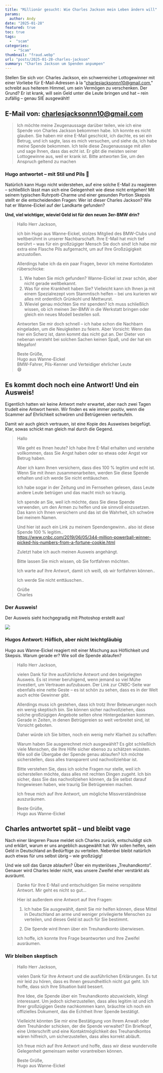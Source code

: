 ```yaml
--- 
title: "Millionär gesucht: Wie Charles Jackson mein Leben ändern will"
params:
  author: Andy
date: "2025-01-28"
featured: true
toc: true
tags: 
  -  "scam"
categories:
    - "Scam"
thumbnail: "fraud.webp"
url: "posts/2025-01-28-charles-jackson"
summary: "Charles Jackson um Spenden anpumpen"
---
```


Stellen Sie sich vor: Charles Jackson, ein schwerreicher Lottogewinner mit einer Vorliebe für E-Mail-Adressen à la "charlesjacksonnn10@gmail.com," schreibt aus heiterem Himmel, um sein Vermögen zu verschenken. Der Grund? Er ist krank, will sein Geld unter die Leute bringen und hat – rein zufällig – genau SIE ausgewählt!

## E-Mail von: charlesjacksonnn10@gmail.com

> Ich möchte meine Zeugenaussage darüber teilen, wie ich eine Spende von Charles Jackson bekommen habe. Ich konnte es nicht glauben. Sie haben mir eine E-Mail geschickt, ich dachte, es sei ein Betrug, und ich sagte, lass es mich versuchen, und siehe da, ich habe meine Spende bekommen. Ich teile diese Zeugenaussage mit allen und sage Ihnen, dass das echt ist. Er gibt die meisten seiner Lottogewinne aus, weil er krank ist. Bitte antworten Sie, um den Anspruch geltend zu machen  


### Hugo antwortet – mit Stil und Pils 🍺  

Natürlich kann Hugo nicht widerstehen, auf eine solche E-Mail zu reagieren – schließlich lässt man sich eine Gelegenheit wie diese nicht entgehen! Mit seinem typischen Ruhrpott-Charme und einer gesunden Portion Skepsis stellt er die entscheidenden Fragen: Wer ist dieser Charles Jackson? Wie hat er Wanne-Eickel auf der Landkarte gefunden? 

**Und, viel wichtiger, wieviel Geld ist für den neuen 3er-BMW drin?**

> Hallo Herr Jackson,    
>   
> ich bin Hugo aus Wanne-Eickel, stolzes Mitglied des BMW-Clubs und weltberühmt in unserer Nachbarschaft. Ihre E-Mail hat mich tief berührt – was für ein großzügiger Mensch Sie doch sind! Ich habe mir extra eine Flasche Pils aufgemacht, um auf Ihre Großzügigkeit anzustoßen.    
>   
> Allerdings habe ich da ein paar Fragen, bevor ich meine Kontodaten rüberschicke:    
> 1. Wie haben Sie mich gefunden? Wanne-Eickel ist zwar schön, aber nicht gerade weltbekannt.    
> 2. Was für eine Krankheit haben Sie? Vielleicht kann ich Ihnen ja mit einem Spezialrezept vom Stammtisch helfen – bei uns kurieren wir alles mit ordentlich Grünkohl und Mettwurst.    
> 3. Wieviel genau möchten Sie mir spenden? Ich muss schließlich wissen, ob ich meinen 3er-BMW in die Werkstatt bringen oder gleich ein neues Modell bestellen soll.    
>   
> Antworten Sie mir doch schnell – ich habe schon die Nachbarn eingeladen, um die Neuigkeiten zu feiern. Aber Vorsicht: Wenn das hier ein Scherz ist, dann kommt das nicht gut an. Der Dieter von nebenan versteht bei solchen Sachen keinen Spaß, und der hat ein Megafon!    
>   
> Beste Grüße,    
> Hugo aus Wanne-Eickel  
> BMW-Fahrer, Pils-Kenner und Verteidiger ehrlicher Leute    
> 😄  


## Es kommt doch noch eine Antwort! Und ein Ausweis!

Eigentlich hatten wir keine Antwort mehr erwartet, aber nach zwei Tagen trudelt eine Antwort herein. Wir finden es wie immer positiv, wenn die Scammer auf Ehrlichkeit schwören und Betrügereien verteufeln. 

Damit wir auch gleich vertrauen, ist eine Kopie des Ausweises beigefügt. Klar, sowas schickt man gleich mal durch die Gegend.

> Hallo  
>   
> Wie geht es Ihnen heute? Ich habe Ihre E-Mail erhalten und verstehe vollkommen, dass Sie Angst haben oder so etwas oder Angst vor Betrug haben.  
>   
> Aber ich kann Ihnen versichern, dass dies 100 % legitim und echt ist. Wenn Sie mit ihnen zusammenarbeiten, werden Sie diese Spende erhalten und ich werde Sie nicht enttäuschen.  
>   
> Ich habe sogar in der Zeitung und im Fernsehen gelesen, dass Leute andere Leute betrügen und das macht mich so traurig.  
>   
> Ich spende an Sie, weil ich möchte, dass Sie diese Spende verwenden, um den Armen zu helfen und sie sinnvoll einzusetzen. Das kann ich Ihnen versichern und das ist die Wahrheit, ich schwöre bei meinem Namen.  
>   
> Und hier ist auch ein Link zu meinem Spendengewinn.. also ist diese Spende 100 % legitim..  
> https://www.cnbc.com/2019/06/05/344-million-powerball-winner-picked-his-numbers-from-a-fortune-cookie.html  
>   
> Zuletzt habe ich auch meinen Ausweis angehängt.  
>   
> Bitte lassen Sie mich wissen, ob Sie fortfahren möchten.  
>   
> Ich warte auf Ihre Antwort, damit ich weiß, ob wir fortfahren können..  
>   
> Ich werde Sie nicht enttäuschen..  
>   
> Grüße  
> Charles  


### Der Ausweis!

Der Ausweis sieht hochgegradig mit Photoshop erstellt aus!

![](/posts/2025-01-28-charles-jackson/ausweis.webp)


### Hugos Antwort: Höflich, aber nicht leichtgläubig  

Hugo aus Wanne-Eickel reagiert mit einer Mischung aus Höflichkeit und Skepsis. Warum gerade er? Wie soll die Spende ablaufen?

> Hallo Herr Jackson,  
>   
> vielen Dank für Ihre ausführliche Antwort und den beigelegten Ausweis. Es ist immer beruhigend, wenn jemand so viel Mühe investiert, um Vertrauen aufzubauen. Der Link zur CNBC-Seite war ebenfalls eine nette Geste – es ist schön zu sehen, dass es in der Welt auch echte Gewinner gibt.  
>   
> Allerdings muss ich gestehen, dass ich trotz Ihrer Beteuerungen noch ein wenig skeptisch bin. Sie können sicher nachvollziehen, dass solche großzügigen Angebote selten ohne Hintergedanken kommen. Gerade in Zeiten, in denen Betrügereien so weit verbreitet sind, ist Vorsicht geboten.  
>   
> Daher würde ich Sie bitten, noch ein wenig mehr Klarheit zu schaffen:  
>   
> Warum haben Sie ausgerechnet mich ausgewählt? Es gibt schließlich viele Menschen, die Ihre Hilfe sicher ebenso zu schätzen wüssten.  
> Wie soll die Übergabe der Spende genau ablaufen? Ich möchte sicherstellen, dass alles transparent und nachvollziehbar ist.  
>   
> Bitte verstehen Sie, dass ich solche Fragen nur stelle, weil ich sicherstellen möchte, dass alles mit rechten Dingen zugeht. Ich bin sicher, dass Sie das nachvollziehen können, da Sie selbst darauf hingewiesen haben, wie traurig Sie Betrügereien machen.  
>   
> Ich freue mich auf Ihre Antwort, um mögliche Missverständnisse auszuräumen.  
>   
> Beste Grüße,  
> Hugo aus Wanne-Eickel  

## Charles antwortet spät – und bleibt vage  

Nach einer längeren Pause meldet sich Charles zurück, entschuldigt sich und erklärt, warum er uns angeblich ausgewählt hat: Wir sollen helfen, sein Geld in Deutschland an Bedürftige zu verteilen. Nebenbei bleibt natürlich auch etwas für uns selbst übrig – wie großzügig!  

Und wie soll das Ganze ablaufen? Über ein mysteriöses „Treuhandkonto“. Genauer wird Charles leider nicht, was unsere Zweifel eher verstärkt als ausräumt.  

> Danke für Ihre E-Mail und entschuldigen Sie meine verspätete Antwort. Mir geht es nicht so gut...  
>   
> Hier ist außerdem eine Antwort auf Ihre Fragen:  
>   
> 1. Ich habe Sie ausgewählt, damit Sie mir helfen können, diese Mittel in Deutschland an arme und weniger privilegierte Menschen zu verteilen, und dieses Geld ist auch für Sie bestimmt.  
>   
> 2. Die Spende wird Ihnen über ein Treuhandkonto überwiesen.  
>   
> Ich hoffe, ich konnte Ihre Frage beantworten und Ihre Zweifel ausräumen.  


### Wir bleiben skeptisch

> Hallo Herr Jackson,    
>   
> vielen Dank für Ihre Antwort und die ausführlichen Erklärungen. Es tut mir leid zu hören, dass es Ihnen gesundheitlich nicht gut geht. Ich hoffe, dass sich Ihre Situation bald bessert.    
>   
> Ihre Idee, die Spende über ein Treuhandkonto abzuwickeln, klingt interessant. Um jedoch sicherzustellen, dass alles legitim ist und ich Ihrer großzügigen Geste nachkommen kann, bräuchte ich noch ein offizielles Dokument, das die Echtheit Ihrer Spende bestätigt.    
>   
> Vielleicht könnten Sie mir eine Bestätigung von Ihrem Anwalt oder dem Treuhänder schicken, der die Spende verwaltet? Ein Briefkopf, eine Unterschrift und eine Kontaktmöglichkeit des Treuhandkontos wären hilfreich, um sicherzustellen, dass alles korrekt abläuft.    
>   
> Ich freue mich auf Ihre Antwort und hoffe, dass wir diese wundervolle Gelegenheit gemeinsam weiter vorantreiben können.    
>   
> Beste Grüße,    
> Hugo aus Wanne-Eickel    
